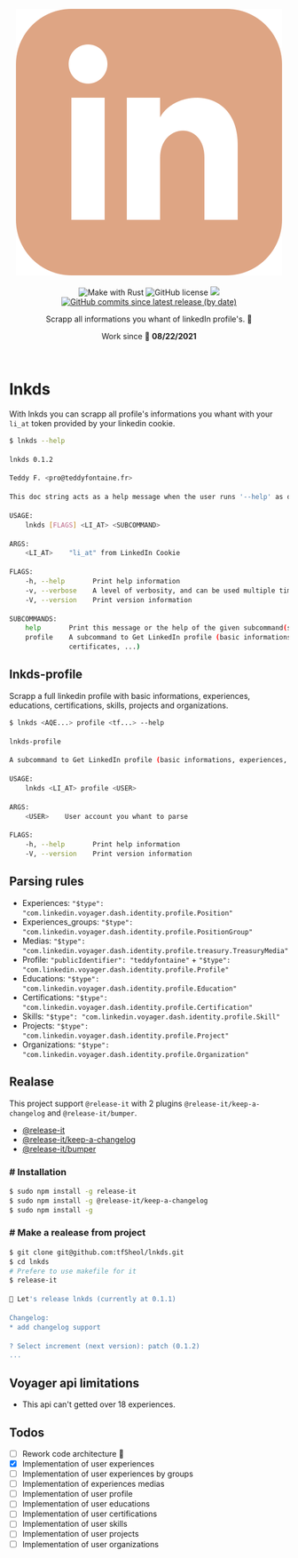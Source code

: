 <p align="center">
    <img src="./assets/logo.svg">
    <br /><br />
    <img alt="Make with Rust" src="https://img.shields.io/badge/Made%20with-Rust-orange.svg">
    <img alt="GitHub license" src="https://img.shields.io/github/license/tfSheol/lnkds">
    <a href="https://GitHub.com/tfSheol/lnkds/releases"><img src="https://img.shields.io/github/release/tfSheol/lnkds.svg"></a>
    <a href="https://github.com/tfSheol/lnkds/commits"><img alt="GitHub commits since latest release (by date)" src="https://img.shields.io/github/commits-since/tfSheol/lnkds/latest"></a>
    <p align="center">Scrapp all informations you whant of linkedIn profile's. 🚀</p>
    <p align="center">Work since 📅 <b>08/22/2021</b></p>
    <br />
</p>

# lnkds

With lnkds you can scrapp all profile's informations you whant with your `li_at` token provided by your linkedin cookie.

```bash
$ lnkds --help

lnkds 0.1.2

Teddy F. <pro@teddyfontaine.fr>

This doc string acts as a help message when the user runs '--help' as do all doc strings on fields

USAGE:
    lnkds [FLAGS] <LI_AT> <SUBCOMMAND>

ARGS:
    <LI_AT>    "li_at" from LinkedIn Cookie

FLAGS:
    -h, --help       Print help information
    -v, --verbose    A level of verbosity, and can be used multiple times
    -V, --version    Print version information

SUBCOMMANDS:
    help       Print this message or the help of the given subcommand(s)
    profile    A subcommand to Get LinkedIn profile (basic informations, experiences,
               certificates, ...)
```

## lnkds-profile

Scrapp a full linkedin profile with basic informations, experiences, educations, certifications, skills, projects and organizations.

```bash
$ lnkds <AQE...> profile <tf...> --help

lnkds-profile

A subcommand to Get LinkedIn profile (basic informations, experiences, certificates, ...)

USAGE:
    lnkds <LI_AT> profile <USER>

ARGS:
    <USER>    User account you whant to parse

FLAGS:
    -h, --help       Print help information
    -V, --version    Print version information
```

## Parsing rules

- Experiences: `"$type": "com.linkedin.voyager.dash.identity.profile.Position"`
- Experiences_groups: `"$type": "com.linkedin.voyager.dash.identity.profile.PositionGroup"`
- Medias: `"$type": "com.linkedin.voyager.dash.identity.profile.treasury.TreasuryMedia"`
- Profile: `"publicIdentifier": "teddyfontaine"` + `"$type": "com.linkedin.voyager.dash.identity.profile.Profile"`
- Educations: `"$type": "com.linkedin.voyager.dash.identity.profile.Education"`
- Certifications: `"$type": "com.linkedin.voyager.dash.identity.profile.Certification"`
- Skills: `"$type": "com.linkedin.voyager.dash.identity.profile.Skill"`
- Projects: `"$type": "com.linkedin.voyager.dash.identity.profile.Project"`
- Organizations: `"$type": "com.linkedin.voyager.dash.identity.profile.Organization"`

## Realase

This project support `@release-it` with 2 plugins `@release-it/keep-a-changelog` and `@release-it/bumper`.

- [@release-it](https://github.com/release-it/release-it)
- [@release-it/keep-a-changelog](https://github.com/release-it/keep-a-changelog)
- [@release-it/bumper](https://github.com/release-it/bumper)

### # Installation

```bash
$ sudo npm install -g release-it
$ sudo npm install -g @release-it/keep-a-changelog
$ sudo npm install -g 
```

### # Make a realease from project

```bash
$ git clone git@github.com:tfSheol/lnkds.git
$ cd lnkds
# Prefere to use makefile for it
$ release-it

🚀 Let's release lnkds (currently at 0.1.1)

Changelog:
* add changelog support

? Select increment (next version): patch (0.1.2)
...
```

## Voyager api limitations

- This api can't getted over 18 experiences.

## Todos

- [ ] Rework code architecture 👀
- [x] Implementation of user experiences
- [ ] Implementation of user experiences by groups
- [ ] Implementation of experiences medias
- [ ] Implementation of user profile
- [ ] Implementation of user educations
- [ ] Implementation of user certifications
- [ ] Implementation of user skills
- [ ] Implementation of user projects
- [ ] Implementation of user organizations